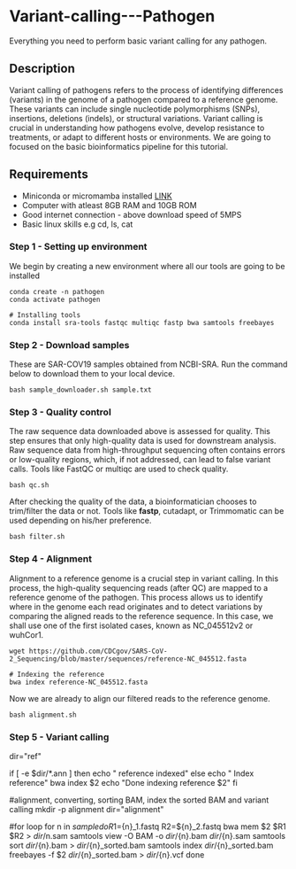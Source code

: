 # Variant-calling---Pathogen
Everything you need to perform basic variant calling for any pathogen.
## Description
Variant calling of pathogens refers to the process of identifying differences (variants) in the genome of a pathogen compared to a reference genome. These variants can include single nucleotide polymorphisms (SNPs), insertions, deletions (indels), or structural variations. Variant calling is crucial in understanding how pathogens evolve, develop resistance to treatments, or adapt to different hosts or environments. We are going to focused on the basic bioinformatics pipeline for this tutorial.

## Requirements
* Miniconda or micromamba installed [LINK](https://docs.anaconda.com/miniconda/#miniconda-latest-installer-links)
* Computer with atleast 8GB RAM and 10GB ROM
* Good internet connection - above download speed of 5MPS
* Basic linux skills e.g cd, ls, cat

### Step 1 - Setting up environment
We begin by creating a new environment where all our tools are going to be installed
```
conda create -n pathogen
conda activate pathogen

# Installing tools
conda install sra-tools fastqc multiqc fastp bwa samtools freebayes
```
### Step 2 - Download samples
These are SAR-COV19 samples obtained from NCBI-SRA. Run the command below to download them to your local device.
```
bash sample_downloader.sh sample.txt
```
### Step 3 - Quality control
The raw sequence data downloaded above is assessed for quality. This step ensures that only high-quality data is used for downstream analysis. Raw sequence data from high-throughput sequencing often contains errors or low-quality regions, which, if not addressed, can lead to false variant calls. Tools like FastQC or multiqc are used to check quality.
```
bash qc.sh
```
After checking the quality of the data, a bioinformatician chooses to trim/filter the data or not. Tools like **fastp**, cutadapt, or Trimmomatic can be used depending on his/her preference. 
```
bash filter.sh
```
### Step 4 - Alignment
Alignment to a reference genome is a crucial step in variant calling. In this process, the high-quality sequencing reads (after QC) are mapped to a reference genome of the pathogen. This process allows us to identify where in the genome each read originates and to detect variations by comparing the aligned reads to the reference sequence. In this case, we shall use one of the first isolated cases, known as NC_045512v2 or wuhCor1.
```
wget https://github.com/CDCgov/SARS-CoV-2_Sequencing/blob/master/sequences/reference-NC_045512.fasta

# Indexing the reference
bwa index reference-NC_045512.fasta
```
Now we are already to align our filtered reads to the reference genome.
```
bash alignment.sh
```
### Step 5 - Variant calling



dir="ref"

if [ -e $dir/*.ann ]
then
	echo " reference indexed"
else
	echo " Index reference"
	bwa index $2
	echo "Done indexing reference $2"
fi

#alignment, converting, sorting BAM, index the sorted BAM and variant calling
mkdir -p alignment
dir="alignment"


#for loop
for n in $sample
do
	R1=${n}_1.fastq
	R2=${n}_2.fastq
	bwa mem $2 $R1 $R2 > $dir/$n.sam
	samtools view -O BAM -o $dir/${n}.bam $dir/${n}.sam
	samtools sort $dir/${n}.bam > $dir/${n}_sorted.bam
	samtools index $dir/${n}_sorted.bam
	freebayes -f $2 $dir/${n}_sorted.bam > $dir/${n}.vcf
done

